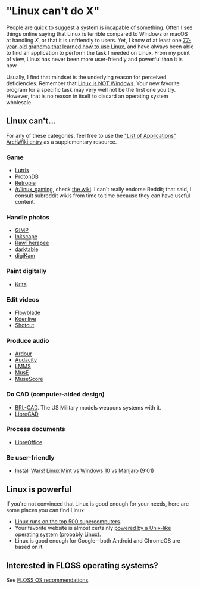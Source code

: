 # "Linux can't do X"

People are quick to suggest a system is incapable of something. Often I
see things online saying that Linux is terrible compared to Windows or
macOS at handling *X*, or that it is unfriendly to users. Yet, I know of
at least one [77-year-old grandma that learned how to use
Linux](https://old.reddit.com/r/linux/comments/gxlkuw/i_recently_taught_my_grandma_77_linux/),
and have always been able to find an application to perform the task I
needed on Linux. From my point of view, Linux has never been more
user-friendly and powerful than it is now.

Usually, I find that mindset is the underlying reason for perceived
deficiencies. Remember that [Linux is NOT
Windows](https://linux.oneandoneis2.org/LNW.htm). Your new favorite
program for a specific task may very well not be the first one you try.
However, that is no reason in itself to discard an operating system
wholesale.

## Linux can't...

For any of these categories, feel free to use the ["List of
Applications" ArchWiki entry](https://wiki.archlinux.org/index.php/List_of_applications)
as a supplementary resource.

### Game

   - [Lutris](https://lutris.net/)
   - [ProtonDB](https://www.protondb.com/)
   - [Retropie](https://retropie.org.uk/)
   - [/r/linux_gaming](https://old.reddit.com/r/linux_gaming/), check
     [the wiki](https://old.reddit.com/r/linux_gaming/wiki/index). I
     can't really endorse Reddit; that said, I consult subreddit wikis
     from time to time because they can have useful content.

### Handle photos

   - [GIMP](https://www.gimp.org/)
   - [Inkscape](https://inkscape.org/)
   - [RawTherapee](https://rawtherapee.com/)
   - [darktable](https://www.darktable.org/)
   - [digiKam](https://www.digikam.org/)

### Paint digitally

   - [Krita](https://krita.org/en/)

### Edit videos

   - [Flowblade](https://jliljebl.github.io/flowblade/)
   - [Kdenlive](https://kdenlive.org/)
   - [Shotcut](https://www.shotcut.org/)

### Produce audio

   - [Ardour](https://ardour.org/)
   - [Audacity](https://www.audacityteam.org/)
   - [LMMS](https://lmms.io/)
   - [MusE](https://muse-sequencer.github.io/)
   - [MuseScore](https://musescore.org/)

### Do CAD (computer-aided design)

   - [BRL-CAD](https://brlcad.org/). The US Military models weapons
     systems with it.
   - [LibreCAD](https://www.librecad.org/)

### Process documents

   - [LibreOffice](https://www.libreoffice.org/)

### Be user-friendly

   - [Install Wars! Linux Mint vs Windows 10 vs
     Manjaro](https://invidious.snopyta.org/watch?v=wnqRJOJGWGA)
     (9:01)

## Linux is powerful

If you're not convinced that Linux is good enough for your needs, here
are some places you can find Linux:

- [Linux runs on the top 500
  supercomputers](https://www.top500.org/statistics/details/osfam/1/).
- Your favorite website is almost
  certainly [powered by a Unix-like operating
  system](https://w3techs.com/technologies/details/os-unix) ([probably
  Linux](https://w3techs.com/technologies/details/os-linux)).
- Linux is good enough for Google--both Android and ChromeOS are based
  on it.

## Interested in FLOSS operating systems?

See [FLOSS OS recommendations](/os.html).
